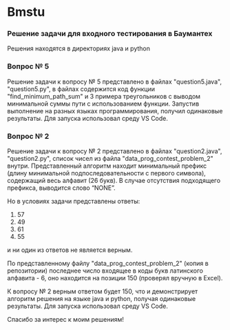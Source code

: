# Bmstu
### Решение задачи для входного тестирования в Баумантех

Решения находятся в директориях java и python 
### Вопрос № 5
Решение задачи к вопросу № 5 представлено в файлах "question5.java", "question5.py", в файлах содержится код функции "find_minimum_path_sum" и 3 примера треугольников с выводом минимальной суммы пути с использованием функции.
Запустив выполнение на разных языках программирования, получил одинаковые результаты.
Для запуска использовал среду VS Code.

### Вопрос № 2
Решение задачи к вопросу № 2 представлено в файлах "question2.java", "question2.py", список чисел из файла "data_prog_contest_problem_2" внутри.
Представленный алгоритм находит минимальный префикс (длину минимальной подпоследовательности с первого символа), содержащий весь алфавит (26 букв). В случае отсутствия подходящего префикса, выводится слово “NONE”.

Но в условиях задачи представлены ответы: 
1. 57
2. 49
3. 61
4. 55

и ни один из ответов не является верным.

По представленному файлу "data_prog_contest_problem_2" (копия в репозитории) последнее число входящее в коды букв латинского алфавита -  6, оно находится на позиции 150 (проверял вручную в Excel).

К вопросу № 2 верным ответом будет 150, что и демонстрирует алгоритм решения на языке java и python, получая одинаковые результаты.
Для запуска использовал среду VS Code.

Спасибо за интерес к моим решениям!

